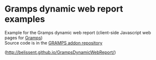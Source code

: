 Gramps dynamic web report examples
==================================

Example for the Gramps dynamic web report (client-side Javascript web pages for [Gramps](https://gramps-project.org/))  
Source code is in the [GRAMPS addon repository](https://github.com/gramps-project/addons-source)  

(http://belissent.github.io/GrampsDynamicWebReport/)  
